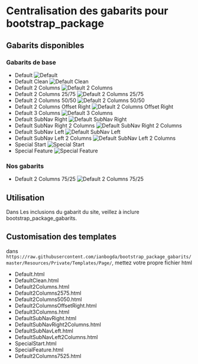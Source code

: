 # Centralisation des gabarits pour bootstrap_package

## Gabarits disponibles

### Gabarits de base

  - Default ![Default][1]
  - Default Clean ![Default Clean][2]
  - Default 2 Columns ![Default 2 Columns][3]
  - Default 2 Columns 25/75 ![Default 2 Columns 25/75][4]
  - Default 2 Columns 50/50 ![Default 2 Columns 50/50][5]
  - Default 2 Columns Offset Right ![Default 2 Columns Offset Right][6]
  - Default 3 Columns ![Default 3 Columns][7]
  - Default SubNav Right ![Default SubNav Right][8]
  - Default SubNav Right 2 Columns ![Default SubNav Right 2 Columns][9]
  - Default SubNav Left ![Default SubNav Left][10]
  - Default SubNav Left 2 Columns ![Default SubNav Left 2 Columns][11]
  - Special Start ![Special Start][12]
  - Special Feature ![Special Feature][13]

### Nos gabarits

  - Default 2 Columns 75/25 ![Default 2 Columns 75/25][14]

## Utilisation

Dans Les inclusions du gabarit du site, veillez à inclure bootstrap_package_gabarits.

## Customisation des templates

dans ```https://raw.githubusercontent.com/ianbogda/bootstrap_package_gabarits/master/Resources/Private/Templates/Page/```, mettez votre propre fichier html

  - Default.html
  - DefaultClean.html
  - Default2Columns.html
  - Default2Columns2575.html
  - Default2Columns5050.html
  - Default2ColumnsOffsetRight.html
  - Default3Columns.html
  - DefaultSubNavRight.html
  - DefaultSubNavRight2Columns.html
  - DefaultSubNavLeft.html
  - DefaultSubNavLeft2Columns.html
  - SpecialStart.html
  - SpecialFeature.html
  - Default2Columns7525.html


[1]: https://raw.githubusercontent.com/ianbogda/bootstrap_package_gabarits/master/Resources/Public/Images/BackendLayouts/default.gif
[2]: https://raw.githubusercontent.com/ianbogda/bootstrap_package_gabarits/master/Resources/Public/Images/BackendLayouts/default_clean.gif
[3]: https://raw.githubusercontent.com/ianbogda/bootstrap_package_gabarits/master/Resources/Public/Images/BackendLayouts/default_2_columns.gif
[4]: https://raw.githubusercontent.com/ianbogda/bootstrap_package_gabarits/master/Resources/Public/Images/BackendLayouts/default_2_columns_25_75.gif
[5]: https://raw.githubusercontent.com/ianbogda/bootstrap_package_gabarits/master/Resources/Public/Images/BackendLayouts/default_2_columns_50_50.gif
[6]: https://raw.githubusercontent.com/ianbogda/bootstrap_package_gabarits/master/Resources/Public/Images/BackendLayouts/default_2_columns_offset_right.gif
[7]: https://raw.githubusercontent.com/ianbogda/bootstrap_package_gabarits/master/Resources/Public/Images/BackendLayouts/default_3_columns.gif
[8]: https://raw.githubusercontent.com/ianbogda/bootstrap_package_gabarits/master/Resources/Public/Images/BackendLayouts/default_subnavigation_right.gif
[9]: https://raw.githubusercontent.com/ianbogda/bootstrap_package_gabarits/master/Resources/Public/Images/BackendLayouts/default_subnavigation_right_2_columns.gif
[10]: https://raw.githubusercontent.com/ianbogda/bootstrap_package_gabarits/master/Resources/Public/Images/BackendLayouts/default_subnavigation_left.gif
[11]: https://raw.githubusercontent.com/ianbogda/bootstrap_package_gabarits/master/Resources/Public/Images/BackendLayouts/default_subnavigation_left_2_columns.gif
[12]: https://raw.githubusercontent.com/ianbogda/bootstrap_package_gabarits/master/Resources/Public/Images/BackendLayouts/special_start.gif
[13]: https://raw.githubusercontent.com/ianbogda/bootstrap_package_gabarits/master/Resources/Public/Images/BackendLayouts/special_feature.gif
[14]: https://raw.githubusercontent.com/ianbogda/bootstrap_package_gabarits/master/Resources/Public/Images/BackendLayouts/default_2_columns_75_25.gif

